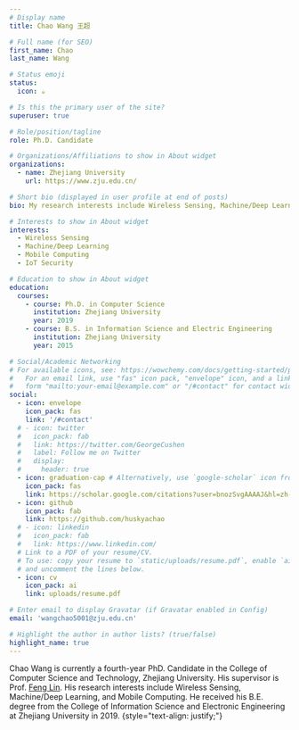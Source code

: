```yaml
---
# Display name
title: Chao Wang 王超

# Full name (for SEO)
first_name: Chao
last_name: Wang

# Status emoji
status:
  icon: ☕️

# Is this the primary user of the site?
superuser: true

# Role/position/tagline
role: Ph.D. Candidate

# Organizations/Affiliations to show in About widget
organizations:
  - name: Zhejiang University
    url: https://www.zju.edu.cn/

# Short bio (displayed in user profile at end of posts)
bio: My research interests include Wireless Sensing, Machine/Deep Learning and IoT Security.

# Interests to show in About widget
interests:
  - Wireless Sensing
  - Machine/Deep Learning
  - Mobile Computing
  - IoT Security

# Education to show in About widget
education:
  courses:
    - course: Ph.D. in Computer Science
      institution: Zhejiang University
      year: 2019
    - course: B.S. in Information Science and Electric Engineering
      institution: Zhejiang University
      year: 2015

# Social/Academic Networking
# For available icons, see: https://wowchemy.com/docs/getting-started/page-builder/#icons
#   For an email link, use "fas" icon pack, "envelope" icon, and a link in the
#   form "mailto:your-email@example.com" or "/#contact" for contact widget.
social:
  - icon: envelope
    icon_pack: fas
    link: '/#contact'
  # - icon: twitter
  #   icon_pack: fab
  #   link: https://twitter.com/GeorgeCushen
  #   label: Follow me on Twitter
  #   display:
  #     header: true
  - icon: graduation-cap # Alternatively, use `google-scholar` icon from `ai` icon pack
    icon_pack: fas
    link: https://scholar.google.com/citations?user=bnozSvgAAAAJ&hl=zh-CN
  - icon: github
    icon_pack: fab
    link: https://github.com/huskyachao
  # - icon: linkedin
  #   icon_pack: fab
  #   link: https://www.linkedin.com/
  # Link to a PDF of your resume/CV.
  # To use: copy your resume to `static/uploads/resume.pdf`, enable `ai` icons in `params.yaml`,
  # and uncomment the lines below.
  - icon: cv
    icon_pack: ai
    link: uploads/resume.pdf

# Enter email to display Gravatar (if Gravatar enabled in Config)
email: 'wangchao5001@zju.edu.cn'

# Highlight the author in author lists? (true/false)
highlight_name: true
---
```


Chao Wang is currently a fourth-year PhD. Candidate in the College of Computer Science and Technology, Zhejiang University. His supervisor is Prof. [Feng Lin](https://flin.group/). His research interests include Wireless Sensing, Machine/Deep Learning, and Mobile Computing. He received his B.E. degree from the College of Information Science and Electronic Engineering at Zhejiang University in 2019.
{style="text-align: justify;"}
